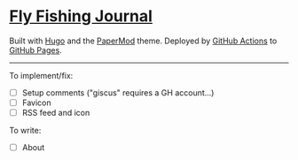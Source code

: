 # [Fly Fishing Journal](jhrcook.github.io/fly-fishing-journal/)

Built with [Hugo](https://gohugo.io) and the [PaperMod](https://github.com/adityatelange/hugo-PaperMod/) theme.
Deployed by [GitHub Actions](https://github.com/features/actions) to [GitHub Pages](https://pages.github.com).

---

To implement/fix:

- [ ] Setup comments ("giscus" requires a GH account...)
- [ ] Favicon
- [ ] RSS feed and icon

To write:

- [ ] About
